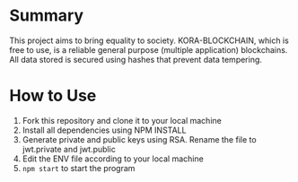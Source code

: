 # Summary

This project aims to bring equality to society. KORA-BLOCKCHAIN, which is free to use, is a reliable general purpose (multiple application) blockchains. All data stored is secured using hashes that prevent data tempering.

# How to Use

1. Fork this repository and clone it to your local machine
2. Install all dependencies using NPM INSTALL
3. Generate private and public keys using RSA. Rename the file to jwt.private and jwt.public
4. Edit the ENV file according to your local machine
5. `npm start` to start the program
